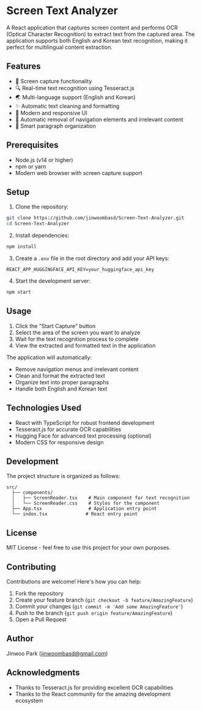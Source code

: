 # Screen Text Analyzer

A React application that captures screen content and performs OCR (Optical Character Recognition) to extract text from the captured area. The application supports both English and Korean text recognition, making it perfect for multilingual content extraction.

## Features

- 📸 Screen capture functionality
- 🔍 Real-time text recognition using Tesseract.js
- 🌏 Multi-language support (English and Korean)
- ✨ Automatic text cleaning and formatting
- 🎨 Modern and responsive UI
- 🧹 Automatic removal of navigation elements and irrelevant content
- 📝 Smart paragraph organization

## Prerequisites

- Node.js (v14 or higher)
- npm or yarn
- Modern web browser with screen capture support

## Setup

1. Clone the repository:
```bash
git clone https://github.com/jinwoombasd/Screen-Text-Analyzer.git
cd Screen-Text-Analyzer
```

2. Install dependencies:
```bash
npm install
```

3. Create a `.env` file in the root directory and add your API keys:
```
REACT_APP_HUGGINGFACE_API_KEY=your_huggingface_api_key
```

4. Start the development server:
```bash
npm start
```

## Usage

1. Click the "Start Capture" button
2. Select the area of the screen you want to analyze
3. Wait for the text recognition process to complete
4. View the extracted and formatted text in the application

The application will automatically:
- Remove navigation menus and irrelevant content
- Clean and format the extracted text
- Organize text into proper paragraphs
- Handle both English and Korean text

## Technologies Used

- React with TypeScript for robust frontend development
- Tesseract.js for accurate OCR capabilities
- Hugging Face for advanced text processing (optional)
- Modern CSS for responsive design

## Development

The project structure is organized as follows:

```
src/
  ├── components/
  │   ├── ScreenReader.tsx    # Main component for text recognition
  │   └── ScreenReader.css    # Styles for the component
  ├── App.tsx                 # Application entry point
  └── index.tsx              # React entry point
```

## License

MIT License - feel free to use this project for your own purposes.

## Contributing

Contributions are welcome! Here's how you can help:

1. Fork the repository
2. Create your feature branch (`git checkout -b feature/AmazingFeature`)
3. Commit your changes (`git commit -m 'Add some AmazingFeature'`)
4. Push to the branch (`git push origin feature/AmazingFeature`)
5. Open a Pull Request

## Author

Jinwoo Park (jinwoombasd@gmail.com)

## Acknowledgments

- Thanks to Tesseract.js for providing excellent OCR capabilities
- Thanks to the React community for the amazing development ecosystem
